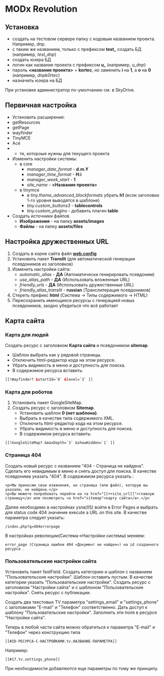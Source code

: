 # MODx Revolution

## Установка

* создать на тестовом сервере папку с кодовым названием проекта. Например, dnp.
* с таким же названием, только с префиксом **test_** создать БД (например, *test_dnp*)
* создать юзера БД
 * логин как название проекта с префиксом **u_** (например, *u_dnp*)
 * пароль **<название проекта>** + **kortec**, но заменить **i** на **1**, а **o** на **0** (например, *dnpk0rtec*)
* назначить юзера на БД

При установке администратор по-умолчанию см. в SkyDrive.

## Первичная настройка

* Установить расширения:
 * getResources
* getPage
* wayfinder
* TinyMCE
* Ace
* + те, котороые нужны для текущего проекта
* Изменить настройки системы:
    * в core
        * *manager_date_format* - **d.m.Y**
        * *manager_time_format* - **H:i**
        * *manager_week_start* - **1**
        * *site_name* - **<Название проекта>**
    * в tinymce
        * в *tiny.theme_advanced_blockformats* убрать **h1** (если заголовки 1-го уровня выводятся в шаблоне)
        * *tiny.custom_buttons3* - **tablecontrols**
        * *tiny.custom_plugins* - добавить плагин **table**
* Создать источники файлов
    * **Изображения** - на папку **assets/images**
    * **Файлы** - на папку **assets/files**

## Настройка дружественных URL

1. Создать в корне сайта файл **[web.config](web.config/web.config)**
2. Установить пакет **Translit** (для автоматической генерации псевдонимов из заголовков)
3. Изменить настройки сайта:
    * *automatic_alias* - **ДА** (Автоматически генирировать псевдоним)
    * *use_alias_path* - **ДА** (Использовать вложенные URL)
    * *friendly_urls* - **ДА** (Использовать дружественные URL)
    * *friendly_alias_translit* - **russian** (Транслитерация псевдонимов)
4. Стереть префикс **html** (Система -> Типы содержимого -> HTML)
5. Пересохранить имеющиеся ресурсы с генерацией новых псевдонимов, заодно убедиться что всё работает

## Карта сайта

### Карта для людей

Создать ресурс с заголовком **Карта сайта** и псевдонимом **sitemap**.
* Шаблон выбрать как у рядовой страницы.
* Отключить html-редактор кода на этом ресурсе.
* Убрать видимость в меню и доступность для поиска.
* В содержимое ресурса вставить:

```html
[[!Wayfinder? &startId=`0` &level=`3` ]]
```

### Карта для роботов

1. Установить пакет GoogleSiteMap.
2. Создать ресурс с заголовком **Sitemap**.
    * Установить шаблон **0 (нет шаблона)**.
    * Выбрать в качестве типа содержимого XML.
    * Отключить html-редактор кода на этом ресурсе.
    * Убрать видимость в меню и доступность для поиска.
    * В содержимом ресурса вставить:

```
[[!GoogleSiteMap? &maxDepth=`3` &showHidden=`1` ]]
```

### Страница 404

Создать новый ресурс с названием "404 - Страница не найдена". 
Сделать его невидимым в меню и снять доступ для поиска. В качестве псевдонима указать "404". 
В содержимом ресурса указать : 

	<p>Мы приносим свои извинения, но страница (или файл), которую вы указали, не найдена.</p> 
	<p>Вы можете попробовать перейти на <a href="[[++site_url]]">главную страницу</a> или посмотреть <a href="sitemap">карту сайта</a>.</p> 

Далее необходимо в настройках узла(IIS) войти в Error Pages и выбрать для status code 404 значение execute a URL on this site. В качестве параметра следует указать: 

	/index.php?q=404errorpage 

В настройках революции(Система->Настройки системы) меняем: 

	error_page (Страница ошибки 404 «Документ не найден») на id созданного ресурса . 

### Пользовательские настройки сайта

Установить пакет fastField. 
Создать категорию и шаблон  с названием "Пользовательские настройки". 
Шаблон оставить пустым. В качестве категории указать "Пользовательские настройки". 
Создать ресурс с заголовком "Настройки сайта" и с шаблоном "Пользовательские настройки". Снять ресурс с публикации.

Создать два текстовых TV параметра "settings_email" и "settings_phone" с заголовками "E-mail" и "Телефон" соответственно. Дать доступ к шаблону "Пользовательские настройки". Заполнить эти поля в ресурсе "Настройки сайта". 

Теперь в любой части сайта можно обратиться к параметра  "E-mail" и "Телефон" через конструкцию типа  

	[[#ID-РЕСУРСА-С-НАСТРОЙКАМИ.tv.НАЗВАНИЕ-ПАРАМЕТРА]]

Например:

	[[#17.tv.settings_phone]]

При необходимости добавляются еще параметры по тому же принципу.